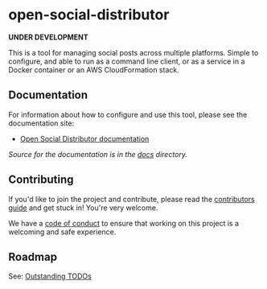 # open-social-distributor

**UNDER DEVELOPMENT**

This is a tool for managing social posts across multiple platforms. Simple to configure, and able to run as a command line client, or as a service in a Docker container or an AWS CloudFormation stack.

## Documentation

For information about how to configure and use this tool, please see the documentation site:

* [Open Social Distributor documentation](https://instantiator.dev/open-social-distributor/)

_Source for the documentation is in the [docs](docs/index.md) directory._

## Contributing

If you'd like to join the project and contribute, please read the [contributors guide](CONTRIBUTING.md) and get stuck in! You're very welcome.

We have a [code of conduct](CODE_OF_CONDUCT.md) to ensure that working on this project is a welcoming and safe experience.

## Roadmap

See: [Outstanding TODOs](docs/todos.md)
